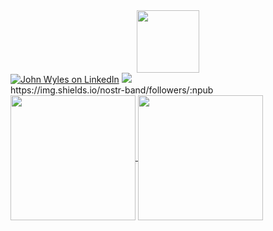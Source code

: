 <div id="header" align="center">
  <img src="https://media.giphy.com/media/v1.Y2lkPTc5MGI3NjExbWI3aWM1Z3UxN2p3cWxvejk0aHQwM2xpOGlrc3Mxand1aGx2cWs0MCZlcD12MV9pbnRlcm5hbF9naWZfYnlfaWQmY3Q9cw/HygonPPJC3oAxrLPrZ/giphy.gif" width="100"/>
</div>

<div id="badges">
  <a href="https://linkedin.com/in/johnwyles/"><img src="https://img.shields.io/badge/LinkedIn-blue?style=for-the-badge&logo=linkedin&logoColor=white" alt="John Wyles on LinkedIn"/></a>
  <a href="https://johnwyles.com/"><img src="https://img.shields.io/badge/johnwyles.com-green?style=for-the-badge&logo=hugo&logoColor=green&labelColor=white" /></a>
</div>
https://img.shields.io/nostr-band/followers/:npub

<a href="https://github.com/johnwyles">
    <picture>
    <source
      srcset="https://github-readme-stats.vercel.app/api?username=johnwyles&show_icons=true&hide_rank=true&theme=dark"
      media="(prefers-color-scheme: dark)"
    />
    <source
      srcset="https://github-readme-stats.vercel.app/api?username=johnwyles&hide_rank=true&show_icons=true"
      media="(prefers-color-scheme: light), (prefers-color-scheme: no-preference)"
    />
    <img height=200 align="center" src="https://github-readme-stats.vercel.app/api?username=johnwyles&hide_rank=true&show_icons=true&theme=dark" />
  </picture>
</a>
<a href="https://github.com/johnwyles">
  <img height=200 align="center" src="https://github-readme-stats.vercel.app/api/top-langs/?username=johnwyles&layout=donut&langs_count=5&hide=html,css" />
</a>
